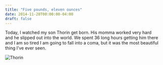 ```yaml
---
title: "Five pounds, eleven ounces"
date: 2014-11-28T00:00:00-04:00
draft: false
---
```


Today, I watched my son Thorin get born. His momma worked very hard and he slipped out into the world. We spent 36 long hours getting him there and I am so tired I am going to fall into a coma, but it was the most beautiful thing I've ever seen.

![Thorin](/img/baby-thorin.jpg)
